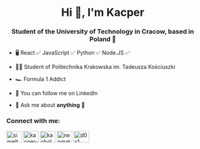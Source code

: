 
<h1 align="center">Hi 👋, I'm Kacper</h1>
<h3 align="center">Student of the University of Technology in Cracow, based in Poland 📍</h3>

- 🖥 React ✅ JavaScript ✅ Python ✅ Node.JS ✅

- 👨‍🎓 Student of Politechnika Krakowska im. Tadeusza Kościuszki

- 🏎️ Formula 1 Addict

- 🙈 You can follow me on LinkedIn 

- 💬 Ask me about **anything** 🙂


<h3 align="left">Connect with me:</h3>
<p align="left">
<a href="https://twitter.com/simeltan" target="blank"><img align="center" src="https://raw.githubusercontent.com/rahuldkjain/github-profile-readme-generator/master/src/images/icons/Social/twitter.svg" alt="simeltan" height="30" width="40" /></a>
<a href="https://linkedin.com/in/kacper-bołdak" target="blank"><img align="center" src="https://raw.githubusercontent.com/rahuldkjain/github-profile-readme-generator/master/src/images/icons/Social/linked-in-alt.svg" alt="kacper-bołdak" height="30" width="40" /></a>
<a href="https://instagram.com/kacbol" target="blank"><img align="center" src="https://raw.githubusercontent.com/rahuldkjain/github-profile-readme-generator/master/src/images/icons/Social/instagram.svg" alt="kacbol" height="30" width="40" /></a>
<a href="https://www.youtube.com/c/neomat" target="blank"><img align="center" src="https://raw.githubusercontent.com/rahuldkjain/github-profile-readme-generator/master/src/images/icons/Social/youtube.svg" alt="neomat" height="30" width="40" /></a>
<a href="https://discord.gg/d0x1__" target="blank"><img align="center" src="https://raw.githubusercontent.com/rahuldkjain/github-profile-readme-generator/master/src/images/icons/Social/discord.svg" alt="d0x1__" height="30" width="40" /></a>
</p>


